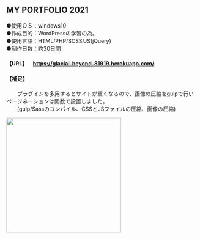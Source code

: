 ## MY PORTFOLIO 2021
  
●使用ＯＳ：windows10  
●作成目的：WordPressの学習の為。  
●使用言語：HTML/PHP/SCSS/JS(jQuery)  
●制作日数：約30日間

#### 【URL】&emsp;https://glacial-beyond-81919.herokuapp.com/<br> 
#### 【補足】<br>
&emsp;&emsp;プラグインを多用するとサイトが重くなるので、画像の圧縮をgulpで行いページネーションは関数で設置しました。<br> 
&emsp;&emsp;(gulp/Sassのコンパイル、CSSとJSファイルの圧縮、画像の圧縮)<br> 

<img src="https://user-images.githubusercontent.com/73923419/114137440-31132c80-9947-11eb-994e-132f91e56ebd.png" width="300px">
